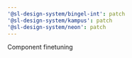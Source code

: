 ```yaml
---
'@sl-design-system/bingel-int': patch
'@sl-design-system/kampus': patch
'@sl-design-system/neon': patch
---
```


Component finetuning

